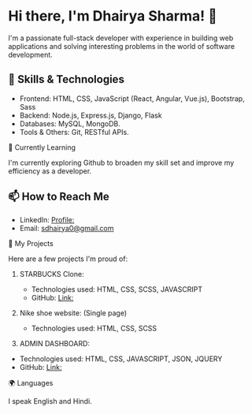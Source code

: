 # Hi there, I'm Dhairya Sharma! 👋

I'm a passionate full-stack developer with experience in building web applications and solving interesting problems in the world of software development.

## 🔧 Skills & Technologies

- Frontend: HTML, CSS, JavaScript (React, Angular, Vue.js), Bootstrap, Sass
- Backend: Node.js, Express.js, Django, Flask
- Databases: MySQL, MongoDB.
- Tools & Others: Git, RESTful APIs.

🌱 Currently Learning

I'm currently exploring Github to broaden my skill set and improve my efficiency as a developer.

## 📫 How to Reach Me

- LinkedIn: [Profile:](www.linkedin.com/in/dhairya-sharma-2a8b36294)
- Email: sdhairya0@gmail.com

💼 My Projects

Here are a few projects I'm proud of:

1. STARBUCKS Clone: 
   - Technologies used: HTML, CSS, SCSS, JAVASCRIPT
   - GitHub: [Link:](https://github.com/Dhairyasharmaa/Star-bucks-BY-DHAIRYA.git)

2. Nike shoe website: (Single page)
   - Technologies used: HTML, CSS, SCSS

3. ADMIN DASHBOARD:
  - Technologies used: HTML, CSS, JAVASCRIPT, JSON, JQUERY
  - GitHub: [Link:](https://github.com/Dhairyasharmaa/Admin-Dashboard.git)

 
🌍 Languages

I speak English and Hindi.
